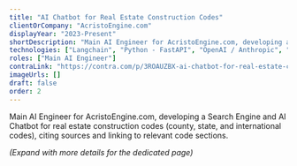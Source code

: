 ```yaml
---
title: "AI Chatbot for Real Estate Construction Codes"
clientOrCompany: "AcristoEngine.com"
displayYear: "2023-Present"
shortDescription: "Main AI Engineer for AcristoEngine.com, developing a Search Engine and AI Chatbot for real estate construction codes (county, state, and international codes), citing sources and linking to relevant code sections."
technologies: ["Langchain", "Python - FastAPI", "OpenAI / Anthropic", "Qdrant", "PostgreSQL", "Supabase"]
roles: ["Main AI Engineer"]
contraLink: "https://contra.com/p/3ROAUZBX-ai-chatbot-for-real-estate-construction-codes-information"
imageUrls: []
draft: false
order: 2
---
```


Main AI Engineer for AcristoEngine.com, developing a Search Engine and AI Chatbot for real estate construction codes (county, state, and international codes), citing sources and linking to relevant code sections.

*(Expand with more details for the dedicated page)* 